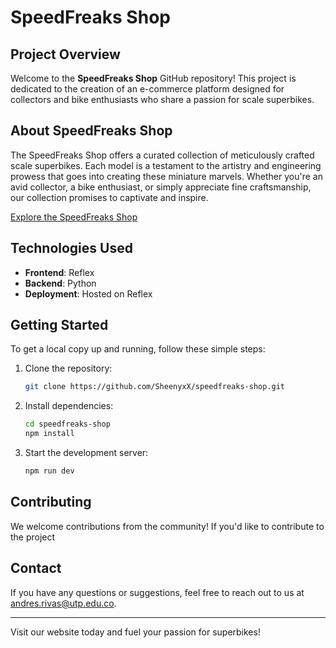 # SpeedFreaks Shop

## Project Overview

Welcome to the **SpeedFreaks Shop** GitHub repository! This project is dedicated to the creation of an e-commerce platform designed for collectors and bike enthusiasts who share a passion for scale superbikes. 

## About SpeedFreaks Shop

The SpeedFreaks Shop offers a curated collection of meticulously crafted scale superbikes. Each model is a testament to the artistry and engineering prowess that goes into creating these miniature marvels. Whether you're an avid collector, a bike enthusiast, or simply appreciate fine craftsmanship, our collection promises to captivate and inspire.

[Explore the SpeedFreaks Shop](https://speedfreaks-red-ring.reflex.run/)

## Technologies Used

- **Frontend**: Reflex
- **Backend**: Python
- **Deployment**: Hosted on Reflex

## Getting Started

To get a local copy up and running, follow these simple steps:

1. Clone the repository:
    ```bash
    git clone https://github.com/SheenyxX/speedfreaks-shop.git
    ```
2. Install dependencies:
    ```bash
    cd speedfreaks-shop
    npm install
    ```
3. Start the development server:
    ```bash
    npm run dev
    ```

## Contributing

We welcome contributions from the community! If you'd like to contribute to the project

## Contact

If you have any questions or suggestions, feel free to reach out to us at [andres.rivas@utp.edu.co](andres.rivas@utp.edu.co).

---

Visit our website today and fuel your passion for superbikes!
